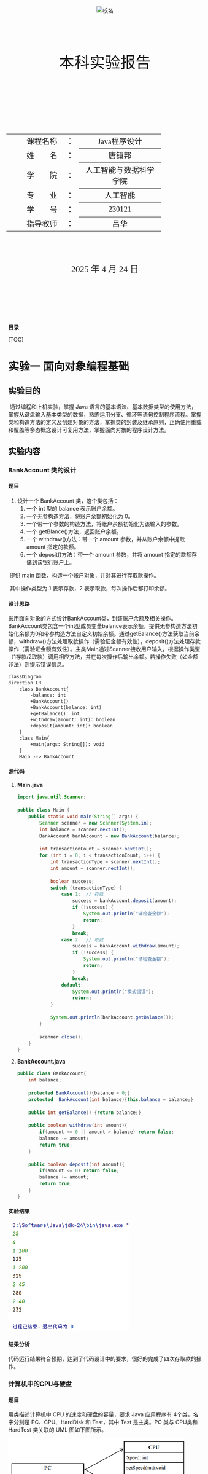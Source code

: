 <div class="cover" style="page-break-after:always;font-family:方正公文仿宋;width:100%;height:100%;border:none;margin: 0 auto;text-align:center;">
    </br></br></br></br></br></br></br>
    <div style="width:60%;margin: 0 auto;height:0;padding-bottom:10%;">
        </br>
        <img src="https://img.picui.cn/free/2025/04/23/68086c3276868.png" alt="校名" style="width:110%;"/>
    </div>
    </br></br></br></br></br>
    <p style="font-family:华文中宋;text-align:center;font-size:30pt;margin: 0 auto">本科实验报告 </p>
    </br></br></br></br></br></br></br></br></br>
    <table style="border:none;margin-left:-1%;text-align:center;width:80%;font-family:仿宋;font-size:16px;">
    <tbody style="font-family:方正公文仿宋;font-size:15pt;">
        <tr style="font-weight:normal;"> 
            <td style="width:20%;text-align:right;">课程名称</td>
            <td style="width:2%">：</td> 
            <td style="width:30%;font-weight:normal;border-bottom: 1px solid;text-align:center;font-family:华文仿宋"> Java程序设计</td>     </tr>
        <tr style="font-weight:normal;"> 
            <td style="width:20%;text-align:right;">姓　　名</td>
            <td style="width:2%">：</td> 
            <td style="width:30%;font-weight:normal;border-bottom: 1px solid;text-align:center;font-family:华文仿宋"> 唐镇邦</td>     </tr>
        <tr style="font-weight:normal;"> 
            <td style="width:20%;text-align:right;">学　　院</td>
            <td style="width:2%">：</td> 
            <td style="width:30%;font-weight:normal;border-bottom: 1px solid;text-align:center;font-family:华文仿宋"> 人工智能与数据科学学院</td>     </tr>
        <tr style="font-weight:normal;"> 
            <td style="width:20%;text-align:right;">专　　业</td>
            <td style="width:2%">：</td> 
            <td style="width:30%;font-weight:normal;border-bottom: 1px solid;text-align:center;font-family:华文仿宋"> 人工智能</td>     </tr>
        <tr style="font-weight:normal;"> 
            <td style="width:20%;text-align:right;">学　　号</td>
            <td style="width:2%">：</td> 
            <td style="width:30%;font-weight:normal;border-bottom: 1px solid;text-align:center;font-family:华文仿宋">230121 </td>     </tr>
        <tr style="font-weight:normal;"> 
            <td style="width:20%;text-align:right;">指导教师</td>
            <td style="width:2%">：</td> 
            <td style="width:30%;font-weight:normal;border-bottom: 1px solid;text-align:center;font-family:华文仿宋">吕华 </td>     </tr>
    </tbody>              
    </table>
	</br></br></br></br>
	<p style="text-align:center;font-size:17pt;margin: 0 auto;font-family:华文仿宋">2025 年 4 月 24 日 </p>                       
	</br></br></br></br></br></br></br>
</div>
<!-- 注释语句：导出PDF时会在这里分页 -->

<!-- 
    flex: [flex-grow] [flex-shrink] [flex-basis] 
    flex: none(0, 0, auto), auto(1, 1, auto), initial(0, 1, auto)
    有需要可以自行调整 
-->

**目录**

[TOC]



# 实验一 面向对象编程基础

## 实验目的

​	通过编程和上机实验，掌握 Java 语言的基本语法、基本数据类型的使用方法，掌握从键盘输入基本类型的数据，熟练运用分支、循环等语句控制程序流程。掌握类和构造方法的定义及创建对象的方法，掌握类的封装及继承原则，正确使用重载和覆盖等多态概念设计可复用方法，掌握面向对象的程序设计方法。

## 实验内容

### BankAccount 类的设计

#### 题目

1. 设计一个 BankAccount 类，这个类包括：
   1. 一个 int 型的 balance 表示账户余额。
   2. 一个无参构造方法，将账户余额初始化为 0。
   3. 一个带一个参数的构造方法，将账户余额初始化为该输入的参数。
   4. 一个 getBlance()方法，返回账户余额。
   5. 一个 withdraw()方法：带一个 amount 参数，并从账户余额中提取 amount 指定的款额。
   6. 一个 deposit()方法：带一个 amount 参数，并将 amount 指定的款额存储到该银行账户上。

​	提供 main 函数，构造一个账户对象，并对其进行存取款操作。

​	其中操作类型为 1 表示存款，2 表示取款，每次操作后都打印余额。

#### 设计思路

采用面向对象的方式设计BankAccount类，封装账户余额及相关操作。BankAccount类包含一个int型成员变量balance表示余额，提供无参构造方法初始化余额为0和带参构造方法自定义初始余额。通过getBalance()方法获取当前余额，withdraw()方法处理取款操作（需验证金额有效性），deposit()方法处理存款操作（需验证金额有效性）。主类Main通过Scanner接收用户输入，根据操作类型（1存款/2取款）调用相应方法，并在每次操作后输出余额。若操作失败（如金额非法）则提示错误信息。

```mermaid
classDiagram
direction LR
    class BankAccount{
        -balance: int
        +BankAccount()
        +BankAccount(balance: int)
        +getBalance(): int
        +withdraw(amount: int): boolean
        +deposit(amount: int): boolean
    }
    class Main{
        +main(args: String[]): void
    }
    Main --> BankAccount
```

#### 源代码

1. **Main.java**

   ```java
   import java.util.Scanner;
   
   public class Main {
       public static void main(String[] args) {
           Scanner scanner = new Scanner(System.in);
           int balance = scanner.nextInt();
           BankAccount bankAccount = new BankAccount(balance);
           
           int transactionCount = scanner.nextInt();
           for (int i = 0; i < transactionCount; i++) {
               int transactionType = scanner.nextInt();
               int amount = scanner.nextInt();
               
               boolean success;
               switch (transactionType) {
                   case 1:  // 存款
                       success = bankAccount.deposit(amount);
                       if (!success) {
                           System.out.println("请检查金额");
                           return;
                       }
                       break;
                   case 2:  // 取款
                       success = bankAccount.withdraw(amount);
                       if (!success) {
                           System.out.println("请检查金额");
                           return;
                       }
                       break;
                   default:
                       System.out.println("模式错误");
                       return;
               }
               
               System.out.println(bankAccount.getBalance());
           }
           
           scanner.close();
       }
   }
   ```

2. **BankAccount.java**

   ```java
   public class BankAccount{
       int balance;
   
       protected BankAccount(){balance = 0;}
       protected  BankAccount(int balance){this.balance = balance;}
   
       public int getBalance() {return balance;}
   
       public boolean withdraw(int amount){
           if(amount <= 0 || amount > balance) return false;
           balance -= amount;
           return true;
       }
   
       public boolean deposit(int amount){
           if(amount <= 0) return false;
           balance += amount;
           return true;
       }
   }
   ```

#### 实验结果

![image-20250504225215736](实验一.assets/image-20250504225215736.png)

#### 结果分析

代码运行结果符合预期，达到了代码设计中的要求，很好的完成了四次存取款的操作。

























### 计算机中的CPU与硬盘

#### 题目

用类描述计算机中 CPU 的速度和硬盘的容量，要求 Java 应用程序有 4个类，名字分别是 PC、CPU、HardDisk 和 Test，其中 Test 是主类。PC 类与 CPU类和 HardTest 类关联的 UML 图如下图所示。

<img src="实验一.assets/image-20250423140815594-1745388498276-1.png" alt="图1：PU与关联类的UML图" style="zoom:50%;" />

  <p style="text-align: center; font-style: italic; margin-top: 5px;">图1：PU与关联类的UML图示</p>

  其中：
  - CPU 类要求 getSpeed()返回 speed 的值，要求 setSpeed(int m)方法将参数 m 的值赋给 speed；
  - HardDisk 类要求 getAmount()返回 amount 的值，setAmount(int m)方法将参数 m 的值赋给 amount；
  - PC 类要求 setCPU(CPU c)将参数c的值赋给cpu，setHardDisk(HardDisk h)方法将参数h的值赋给HD，show()方法显示 CPU 的速度和硬盘的容量。

  主类 Test 的要求如下：

+ 在 main()方法中创建一个 CPU 对象 cpu，将 speed 设置为 2200；

+ 在 main()方法中创建一个 HardDisk 对象 disk，将容量 ammount 设置为 200；

+ 在 main()方法中创建一个 PC 对象 PC；

+ pc 调用 setCPU(CPU c)方法，调用时实参是 cpu；

+ pc 调用 setHardDisk(HardDisk h)方法，调用时实参是 disk；

+ pc 调用 show()方法显示 CPU 的速度和硬盘的容量。


#### 设计思路

采用类之间的关联关系实现计算机配置信息的描述，定义了四个类CPU、HardDisk（HD）、PC和Test。其中CPU类负责处理CPU速度的获取和设置，HardDisk类负责处理硬盘容量的获取和设置，PC类通过组合方式关联CPU和HardDisk类并展示配置信息。主类Test中创建CPU和HardDisk对象并设置参数，然后通过PC类整合并显示计算机的配置信息。

#### 源代码

1. **Test.java**

   ```java
   public class Test {
       public static void main(String[] args){
           CPU cpu = new CPU();
           cpu.setSpeed(2200);
           HD hd = new HD();
           hd.setAmount(200);
           PC pc = new PC(cpu,hd);
           pc.show();
       }
   }
   
   ```

2. **PC.java**

   ```java
   public class PC {
       CPU cpu;
       HD hd;
   
       public void setCPU(CPU cpu){
           this.cpu = cpu;
       }
       public void setHd(HD hd){
           this.hd = hd;
       }
       public PC(CPU cpu,HD hd){
           setCPU(cpu);
           setHd(hd);
       }
       public void show(){
           System.out.print("CPU速度：");
           System.out.print(cpu.getSpeed());
           System.out.println();
           System.out.print("硬盘容量：");
           System.out.print(hd.getAmount());
           System.out.println();
       }
   
   }
   
   ```

3. **CPU.java**

   ```java
   public class CPU {
       int Speed;
       public void setSpeed(int Speed){
           this.Speed = Speed;
       }
       public int getSpeed(){
           return Speed;
       }
   }
   
   ```

4. **HD.java**

   ```java
   public class HD {
       int amount;
       public void setAmount(int amount){
           this.amount = amount;
       }
       public int getAmount(){
           return amount;
       }
   }
   ```

#### 实验结果

![image-20250504230147546](实验一.assets/image-20250504230147546.png)

#### 结果分析

代码运行结果符合预期，达到了代码设计中的要求，完成了对CPU速度和磁盘容量的写入和展示。

### 日期类

#### 题目

构造日期类 MyDate 类，包含年月日，提供相应的 get 和 set 函数，设置日期时能实现日期合法性判断，包括大小月和闰年。可以利用 MyDate 类的toString()方法来实现类对象属性的展示，以“\*\*\*\*/*/**”的格式显示日期，例：2022/8/29。

#### 设计思路

采用面向对象的方式设计MyDate类，封装日期数据及相关操作。MyDate类包含三个私有成员变量year、month、day分别表示年、月、日。提供getter和setter方法访问和修改日期，其中setter方法需要进行日期合法性验证，包括检查月份是否在1-12范围内，天数是否在当前月份的有效范围内（考虑大小月和闰年二月的情况）。toString()方法按照"\*\*\*\*/*/**"格式返回日期字符串。辅助方法isLeapYear()判断闰年，getMaxDay()获取指定月份的最大天数。主类Main演示MyDate类的使用，创建对象并测试日期设置和显示功能。

```mermaid
classDiagram
    direction LR
    class MyDate{
        -year: int
        -month: int
        -day: int
        +MyDate(year: int, month: int, day: int)
        +getYear(): int
        +setYear(year: int): void
        +getMonth(): int
        +setMonth(month: int): void
        +getDay(): int
        +setDay(day: int): void
        +toString(): String
        -validateDay(): void
        -getMaxDay(month: int, year: int): int
        -isLeapYear(year: int): boolean
    }
    class Main{
        +main(args: String[]): void
    }
    Main --> MyDate
```

#### 源代码

1. Main.java
```java
public class Main {
    public static void main(String[] args) {
        MyDate date1 = new MyDate(2023, 2, 28);
        System.out.println(date1.toString()); // 2023/2/28
        
        date1.setDay(29); // 无效设置，2023不是闰年
        System.out.println(date1.toString()); // 仍为2023/2/28
        
        MyDate date2 = new MyDate(2024, 2, 28); // 2024是闰年
        date2.setDay(29); // 有效设置
        System.out.println(date2.toString()); // 2024/2/29
        
        date2.setMonth(13); // 无效月份
        System.out.println(date2.toString()); // 仍为2024/2/29
    }
}
```

2. MyDate.java
```java
public class MyDate {
    private int year;
    private int month;
    private int day;
    
    public MyDate(int year, int month, int day) {
        setYear(year);
        setMonth(month);
        setDay(day);
    }
    
    public int getYear() {
        return year;
    }
    
    public void setYear(int year) {
        this.year = year;
        validateDay(); 
    }
    
    public int getMonth() {
        return month;
    }
    
    public void setMonth(int month) {
        if (month >= 1 && month <= 12) {
            this.month = month;
            validateDay(); 
        }
    }
    
    public int getDay() {
        return day;
    }
    
    public void setDay(int day) {
        this.day = day;
        validateDay();
    }
    
    private void validateDay() {
        int maxDay = getMaxDay(month, year);
        if (day < 1 || day > maxDay) {
            day = Math.min(Math.max(1, day), maxDay); 
        }
    }
    
    private int getMaxDay(int month, int year) {
        switch (month) {
            case 4: case 6: case 9: case 11:
                return 30;
            case 2:
                return isLeapYear(year) ? 29 : 28;
            default:
                return 31;
        }
    }
    
    private boolean isLeapYear(int year) {
        return (year % 4 == 0 && year % 100 != 0) || (year % 400 == 0);
    }
    
    @Override
    public String toString() {
        return year + "/" + month + "/" + day;
    }
}

```

#### 实验结果

![image-20250504230832359](实验一.assets/image-20250504230832359.png)

#### 结果分析

代码运行结果符合预期，达到了代码设计中的要求，识别了非法日期，且可以将日期结构化输出。

### Person 类及其子类 Student 类

#### 题目

实现 Person 类及其子类 Student 类。

1. 声明 Person 类，包含 name（String 类型）、age(int 类型)、sex（char类型）成员变量，通过构造方法进行赋值（含构造方法重载）。一个 show 方法，返回类型为 String 类型，返回内容为：姓名 性别 年龄。
2. 声明 Student 类，继承 Person 类，增加学号 id（int 类型）成员变量，通过构造方法，利用 super 调用父类构造方法实现成员变量赋值。Override父类的 show 方法，返回 String 类型，返回内容为：姓名 性别 年龄 学号。

#### 设计思路

设计Person类及其子类Student类，采用面向对象的方式实现继承和方法重写。Person类包含三个成员变量：name（String类型）、age（int类型）和sex（char类型），提供构造方法重载（无参构造方法和带参构造方法）进行变量初始化，并定义show方法返回格式化的个人信息。Student类继承Person类，新增id（int类型）成员变量表示学号，通过构造方法利用super调用父类构造方法完成初始化，并重写show方法以包含学号信息。通过继承机制，Student类复用Person类的属性和方法，同时扩展自己的特性，体现了面向对象的继承和多态特性。主类Main可创建Person和Student对象并调用show方法验证功能。

```mermaid
classDiagram
    direction LR
    class Person {
        <<class>>
        -name: String
        -age: int
        -sex: char
        +Person()
        +Person(String, int, char)
        +show(): String
    }
    
    class Student {
        <<class>>
        -id: int
        +Student(String, int, char, int)
        +show(): String
    }
    
    Person <|-- Student
```

#### 源代码

1. Person.java
```java
public class Person {
    protected String name;
    protected int age;
    protected char sex;

    public Person() {
        this("", 0, ' ');
    }
    
    public Person(String name, int age, char sex) {
        this.name = name;
        this.age = age;
        this.sex = sex;
    }
    
    public String show() {
        return name + " " + sex + " " + age;
    }
}
```
2. Student.java
```java
public class Student extends Person {
    private int id;

    public Student(String name, int age, char sex, int id) {
        super(name, age, sex);
        this.id = id;
    }
    
    @Override
    public String show() {
        return super.show() + " " + id;
    }
}
```
3. Main.java
```java
public class Main {
    public static void main(String[] args) {
        Person person = new Person("张三", 20, '男');
        System.out.println(person.show());

        Student student = new Student("李四", 19, '女', 1001);
        System.out.println(student.show());
    }
}
```

#### 实验结果

![image-20250504232826670](实验一.assets/image-20250504232826670.png)

#### 结果分析

代码运行结果符合预期，达到了代码设计中的要求，实现了Person类及其子类Student类。





















### 图形类

#### 题目

定义接口 Shape 及其抽象方法 getArea()和 getPerimeter()用于计算图形和面积和周长。定义类 Rectangle(矩形)、类 Circle(圆形)、类 Triangle(三角形)，要求这些类继承点类 Coordinates()并实现接口的抽象方法。

#### 实验思路

采用面向对象的设计方法，首先定义Shape接口，包含计算面积和周长两个抽象方法。然后创建Coordinates类作为基类，表示图形的位置坐标，**为了保证取值合法，将参考中点类x、y的int型修改为了double型。**Rectangle、Circle和Triangle类继承Coordinates类并实现Shape接口，分别实现各自的计算逻辑。Rectangle类需要长宽属性，使用长×宽计算面积，(长+宽)×2计算周长；Circle类需要半径属性，使用π×半径²计算面积，2×π×半径计算周长；Triangle类需要三边长度属性，使用海伦公式计算面积，三边之和计算周长。每个类都通过构造函数初始化必要参数，并在方法中验证参数有效性。主类Main可以创建不同图形对象并调用接口方法输出结果。

```mermaid
classDiagram
    direction TB
    class Shape {
        <<interface>>
        +getArea(): double
        +getPerimeter(): double
    }
    
    class Coordinates {
        -x: double
        -y: double
        +Coordinates(x: double, y: double)
    }
    
    class Rectangle {
        -width: double
        -height: double
        +Rectangle(x: double, y: double, width: double, height: double)
        +getArea(): double
        +getPerimeter(): double
    }
    
    class Circle {
        -radius: double
        +Circle(x: double, y: double, radius: double)
        +getArea(): double
        +getPerimeter(): double
    }
    
    class Triangle {
        -a: double
        -b: double
        -c: double
        +Triangle(x: double, y: double, a: double, b: double, c: double)
        +getArea(): double
        +getPerimeter(): double
    }
    
    Coordinates <|-- Rectangle
    Coordinates <|-- Circle
    Coordinates <|-- Triangle
    Shape <|.. Rectangle
    Shape <|.. Circle
    Shape <|.. Triangle
```

#### 源代码


1. Shape.java
```java
public interface Shape {
    double getArea();
    double getPerimeter();
}
```

2. Coordinates.java
```java
public class Coordinates {
    protected double x;
    protected double y;
    
    public Coordinates(double x, double y) {
        this.x = x;
        this.y = y;
    }
}
```

3. Rectangle.java
```java
public class Rectangle extends Coordinates implements Shape {
    private double width;
    private double height;
    
    public Rectangle(double x, double y, double width, double height) {
        super(x, y);
        if (width <= 0 || height <= 0) {
            throw new IllegalArgumentException("宽度和高度必须为正数");
        }
        this.width = width;
        this.height = height;
    }
    
    @Override
    public double getArea() {
        return width * height;
    }
    
    @Override
    public double getPerimeter() {
        return 2 * (width + height);
    }
}
```

4. Circle.java
```java
public class Circle extends Coordinates implements Shape {
    private double radius;
    
    public Circle(double x, double y, double radius) {
        super(x, y);
        if (radius <= 0) {
            throw new IllegalArgumentException("半径必须为正数");
        }
        this.radius = radius;
    }
    
    @Override
    public double getArea() {
        return Math.PI * radius * radius;
    }
    
    @Override
    public double getPerimeter() {
        return 2 * Math.PI * radius;
    }
}
```

5. Triangle.java
```java
public class Triangle extends Coordinates implements Shape {
    private double a;
    private double b;
    private double c;
    
    public Triangle(double x, double y, double a, double b, double c) {
        super(x, y);
        if (a <= 0 || b <= 0 || c <= 0) {
            throw new IllegalArgumentException("边长必须为正数");
        }
        if (a + b <= c || a + c <= b || b + c <= a) {
            throw new IllegalArgumentException("无效的三角形边长");
        }
        this.a = a;
        this.b = b;
        this.c = c;
    }
    
    @Override
    public double getArea() {
        double s = (a + b + c) / 2;
        return Math.sqrt(s * (s - a) * (s - b) * (s - c));
    }
    
    @Override
    public double getPerimeter() {
        return a + b + c;
    }
}
```

6. Main.java
```java
public class Main {
    public static void main(String[] args) {
        Rectangle rect = new Rectangle(0, 0, 5, 3);
        System.out.println("矩形面积: " + rect.getArea());
        System.out.println("矩形周长: " + rect.getPerimeter());
        
        Circle circle = new Circle(1, 1, 4);
        System.out.println("圆形面积: " + circle.getArea());
        System.out.println("圆形周长: " + circle.getPerimeter());
        
        Triangle triangle = new Triangle(2, 2, 3, 4, 5);
        System.out.println("三角形面积: " + triangle.getArea());
        System.out.println("三角形周长: " + triangle.getPerimeter());
    }
}
```

#### 实验结果

![image-20250504234017394](实验一.assets/image-20250504234017394.png)

#### 结果分析

代码运行结果符合预期，达到了代码设计中的要求，并将结果按照预期输出了出来。为了保证代码的泛用性，这里将点的坐标改为了double型，代码能很好的运行。



